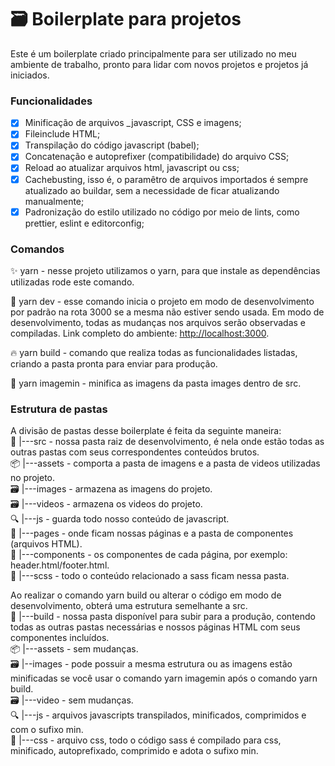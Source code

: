 # :card_file_box: **Boilerplate para projetos**

Este é um boilerplate criado principalmente para ser utilizado no meu ambiente de trabalho, pronto para lidar com novos projetos e projetos já iniciados.

### Funcionalidades

- [x] Minificação de arquivos _javascript, CSS e imagens;
- [x] Fileinclude HTML;
- [x] Transpilação do código javascript (babel);
- [x] Concatenação e autoprefixer (compatibilidade) do arquivo CSS;
- [x] Reload ao atualizar arquivos html, javascript ou css;
- [x] Cachebusting, isso é, o paramêtro de arquivos importados é sempre atualizado ao buildar, sem a necessidade de ficar atualizando manualmente;
- [x] Padronização do estilo utilizado no código por meio de lints, como prettier, eslint e editorconfig;

### Comandos

:sparkles: yarn - nesse projeto utilizamos o yarn, para que instale as dependências utilizadas rode este comando.

:rocket: yarn dev - esse comando inicia o projeto em modo de desenvolvimento por padrão na rota 3000 se a mesma não estiver sendo usada. Em modo de desenvolvimento, todas as mudanças nos arquivos serão observadas e compiladas. Link completo do ambiente: [http://localhost:3000](http://localhost:3000).

:fire: yarn build - comando que realiza todas as funcionalidades listadas, criando a pasta pronta para enviar para produção.

:construction_worker: yarn imagemin - minifica as imagens da pasta images dentro de src.

### Estrutura de pastas

A divisão de pastas desse boilerplate é feita da seguinte maneira: <br />
  :seedling: |---src - nossa pasta raiz de desenvolvimento, é nela onde estão todas as outras pastas com seus correspondentes conteúdos brutos. <br />
    :package: |---assets - comporta a pasta de imagens e a pasta de videos utilizadas no projeto.<br />
      :card_file_box: |---images - armazena as imagens do projeto.<br />
      :card_file_box: |---videos - armazena os videos do projeto.<br />
    :mag: |---js - guarda todo nosso conteúdo de javascript.<br />
    :pushpin: |---pages - onde ficam nossas páginas e a pasta de componentes (arquivos HTML).<br />
      :pencil: |---components - os componentes de cada página, por exemplo: header.html/footer.html.<br />
    :lipstick: |---scss - todo o conteúdo relacionado a sass ficam nessa pasta.<br />

Ao realizar o comando yarn build ou alterar o código em modo de desenvolvimento, obterá uma estrutura semelhante a src.<br />
  :tada: |---build - nossa pasta disponível para subir para a produção, contendo todas as outras pastas necessárias e nossos páginas HTML com seus componentes incluídos.<br />
    :package: |---assets - sem mudanças.<br />
      :card_file_box: |--images - pode possuir a mesma estrutura ou as imagens estão minificadas se você usar o comando yarn imagemin após o comando yarn build.<br />
      :card_file_box: |---video - sem mudanças.<br />
    :mag: |---js - arquivos javascripts transpilados, minificados, comprimidos e com o sufixo min.<br />
    :art: |---css - arquivo css, todo o código sass é compilado para css, minificado, autoprefixado, comprimido e adota o sufixo min.<br />
